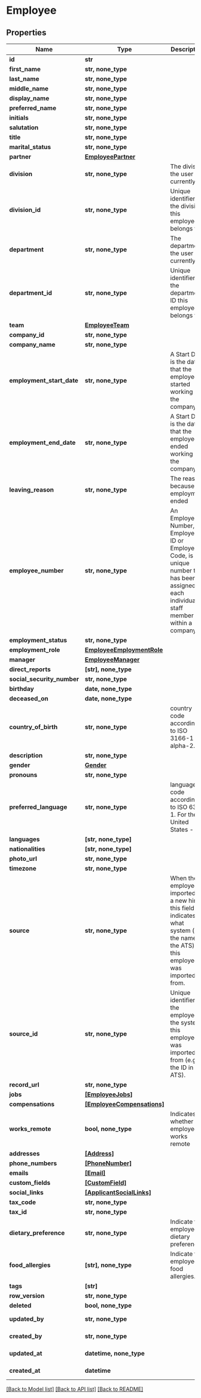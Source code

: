 # Employee


## Properties
Name | Type | Description | Notes
------------ | ------------- | ------------- | -------------
**id** | **str** |  | [readonly] 
**first_name** | **str, none_type** |  | [optional] 
**last_name** | **str, none_type** |  | [optional] 
**middle_name** | **str, none_type** |  | [optional] 
**display_name** | **str, none_type** |  | [optional] 
**preferred_name** | **str, none_type** |  | [optional] 
**initials** | **str, none_type** |  | [optional] 
**salutation** | **str, none_type** |  | [optional] 
**title** | **str, none_type** |  | [optional] 
**marital_status** | **str, none_type** |  | [optional] 
**partner** | [**EmployeePartner**](EmployeePartner.md) |  | [optional] 
**division** | **str, none_type** | The division the user is currently in. | [optional] 
**division_id** | **str, none_type** | Unique identifier of the division this employee belongs to. | [optional] 
**department** | **str, none_type** | The department the user is currently in. | [optional] 
**department_id** | **str, none_type** | Unique identifier of the department ID this employee belongs to. | [optional] 
**team** | [**EmployeeTeam**](EmployeeTeam.md) |  | [optional] 
**company_id** | **str, none_type** |  | [optional] 
**company_name** | **str, none_type** |  | [optional] 
**employment_start_date** | **str, none_type** | A Start Date is the date that the employee started working at the company | [optional] 
**employment_end_date** | **str, none_type** | A Start Date is the date that the employee ended working at the company | [optional] 
**leaving_reason** | **str, none_type** | The reason because the employment ended | [optional] 
**employee_number** | **str, none_type** | An Employee Number, Employee ID or Employee Code, is a unique number that has been assigned to each individual staff member within a company. | [optional] 
**employment_status** | **str, none_type** |  | [optional] 
**employment_role** | [**EmployeeEmploymentRole**](EmployeeEmploymentRole.md) |  | [optional] 
**manager** | [**EmployeeManager**](EmployeeManager.md) |  | [optional] 
**direct_reports** | **[str], none_type** |  | [optional] 
**social_security_number** | **str, none_type** |  | [optional] 
**birthday** | **date, none_type** |  | [optional] 
**deceased_on** | **date, none_type** |  | [optional] 
**country_of_birth** | **str, none_type** | country code according to ISO 3166-1 alpha-2. | [optional] 
**description** | **str, none_type** |  | [optional] 
**gender** | [**Gender**](Gender.md) |  | [optional] 
**pronouns** | **str, none_type** |  | [optional] 
**preferred_language** | **str, none_type** | language code according to ISO 639-1. For the United States - EN | [optional] 
**languages** | **[str, none_type]** |  | [optional] 
**nationalities** | **[str, none_type]** |  | [optional] 
**photo_url** | **str, none_type** |  | [optional] 
**timezone** | **str, none_type** |  | [optional] 
**source** | **str, none_type** | When the employee is imported as a new hire, this field indicates what system (e.g. the name of the ATS) this employee was imported from. | [optional] 
**source_id** | **str, none_type** | Unique identifier of the employee in the system this employee was imported from (e.g. the ID in the ATS). | [optional] 
**record_url** | **str, none_type** |  | [optional] 
**jobs** | [**[EmployeeJobs]**](EmployeeJobs.md) |  | [optional] 
**compensations** | [**[EmployeeCompensations]**](EmployeeCompensations.md) |  | [optional] 
**works_remote** | **bool, none_type** | Indicates whether the employee works remote | [optional] 
**addresses** | [**[Address]**](Address.md) |  | [optional] 
**phone_numbers** | [**[PhoneNumber]**](PhoneNumber.md) |  | [optional] 
**emails** | [**[Email]**](Email.md) |  | [optional] 
**custom_fields** | [**[CustomField]**](CustomField.md) |  | [optional] 
**social_links** | [**[ApplicantSocialLinks]**](ApplicantSocialLinks.md) |  | [optional] 
**tax_code** | **str, none_type** |  | [optional] 
**tax_id** | **str, none_type** |  | [optional] 
**dietary_preference** | **str, none_type** | Indicate the employee&#39;s dietary preference. | [optional] 
**food_allergies** | **[str], none_type** | Indicate the employee&#39;s food allergies. | [optional] 
**tags** | **[str]** |  | [optional] 
**row_version** | **str, none_type** |  | [optional] 
**deleted** | **bool, none_type** |  | [optional] 
**updated_by** | **str, none_type** |  | [optional] [readonly] 
**created_by** | **str, none_type** |  | [optional] [readonly] 
**updated_at** | **datetime, none_type** |  | [optional] [readonly] 
**created_at** | **datetime** |  | [optional] [readonly] 

[[Back to Model list]](../../README.md#documentation-for-models) [[Back to API list]](../../README.md#documentation-for-api-endpoints) [[Back to README]](../../README.md)


